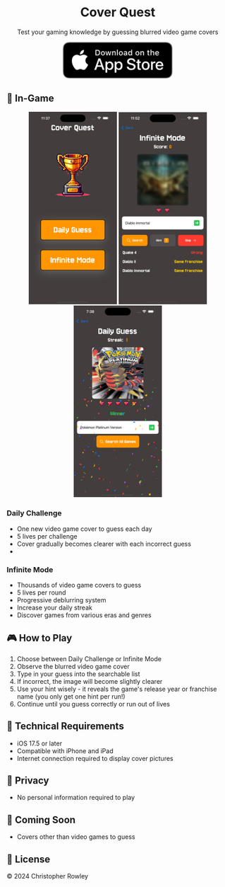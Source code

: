 <div align="center">
  <!-- App Icon -->  
  <!-- App Name -->
  <h1>Cover Quest</h1>
  
  <!-- App Description -->
  <p>Test your gaming knowledge by guessing blurred video game covers</p>
  
  <!-- App Store Badge -->
  <a href="https://apps.apple.com/us/app/cover-quest/id6738270534">
    <img src="https://github.com/csrowley/gamehunt-IOS/blob/main/images/Download_on_the_App_Store_Badge_US-UK_RGB_blk_092917.svg" alt="Download on the App Store" style="border-radius: 13px; width: 250px; height: 83px;">
  </a>
</div>

## 📱 In-Game
<div align="center">
  <img src="https://github.com/csrowley/gamehunt-IOS/blob/main/images/homescreen.png" width="200" alt="Home Screen">
  <img src="https://github.com/csrowley/gamehunt-IOS/blob/main/images/infinitemode.png" width="200" alt="Infinite Mode">
  <img src="https://github.com/csrowley/gamehunt-IOS/blob/main/images/winscreen.png" width="200" alt="Daily Win">
</div>

### Daily Challenge
- One new video game cover to guess each day
- 5 lives per challenge
- Cover gradually becomes clearer with each incorrect guess
- 
### Infinite Mode
- Thousands of  video game covers to guess
- 5 lives per round
- Progressive deblurring system
- Increase your daily streak
- Discover games from various eras and genres

## 🎮 How to Play

1. Choose between Daily Challenge or Infinite Mode
2. Observe the blurred video game cover
3. Type in your guess into the searchable list
4. If incorrect, the image will become slightly clearer
5. Use your hint wisely - it reveals the game's release year or franchise name (you only get one hint per run!)
6. Continue until you guess correctly or run out of lives

## 🔧 Technical Requirements

- iOS 17.5 or later
- Compatible with iPhone and iPad
- Internet connection required to display cover pictures

## 🔐 Privacy
- No personal information required to play

## 🎯 Coming Soon
- Covers other than video games to guess
## 📜 License
© 2024 Christopher Rowley
